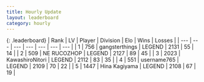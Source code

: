 ```yaml
---
title: Hourly Update
layout: leaderboard
category: hourly
---
```


{: .leaderboard}
| Rank | LV | Player | Division | Elo | Wins | Losses |
| --- | --- | --- | --- | --- | --- | --- |
| <span data-change="0">1</span> | 756 | <span title="ID: 92077">gangsterthings</span> | LEGEND | <span data-change="0">2131</span> | <span data-change="0">55</span> | <span data-change="0">14</span> |
| <span data-change="0">2</span> | 509 | <span title="ID: 335720">NE RUCOZHOP</span> | LEGEND | <span data-change="0">2127</span> | <span data-change="0">89</span> | <span data-change="0">45</span> |
| <span data-change="0">3</span> | 2023 | <span title="ID: 164871">KawashiroNitori</span> | LEGEND | <span data-change="0">2112</span> | <span data-change="0">83</span> | <span data-change="0">35</span> |
| <span data-change="0">4</span> | 551 | <span title="ID: 188640">username765</span> | LEGEND | <span data-change="0">2109</span> | <span data-change="0">70</span> | <span data-change="0">22</span> |
| <span data-change="0">5</span> | 1447 | <span title="ID: 315148">Hina Kagiyama</span> | LEGEND | <span data-change="0">2108</span> | <span data-change="0">67</span> | <span data-change="0">19</span> |